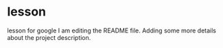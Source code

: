 # lesson
lesson for google
I am editing the README file. Adding some more details about the project description.

